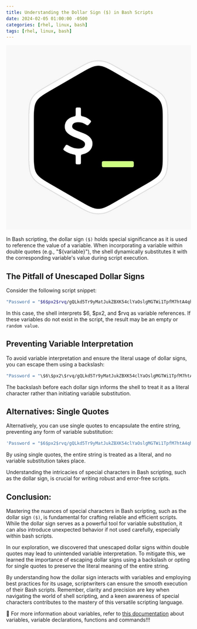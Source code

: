 ```yaml
---
title: Understanding the Dollar Sign ($) in Bash Scripts
date: 2024-02-05 01:00:00 -0500
categories: [rhel, linux, bash]
tags: [rhel, linux, bash]
---
```


![Creating a Custom Alias](/assets/img/posts/2024/understanding_dollar_sign_in_bash/understanding_dollar_sign_in_bash.jpg)


In Bash scripting, the dollar sign `($)` holds special significance as it is used to reference the value of a variable. When incorporating a variable within double quotes (e.g., "${variable}"), the shell dynamically substitutes it with the corresponding variable's value during script execution.

## The Pitfall of Unescaped Dollar Signs

Consider the following script snippet:

```bash
"Password = "$6$px2$rvq/gQLkd5Tr9yMatJukZBXK54clYaOslgMGTWi1TpfM7htA4qhP2cUAVaTd69nnMLWp2tpCUzMLQTxpQiaaa."
```

In this case, the shell interprets $6, $px2, and $rvq as variable references. If these variables do not exist in the script, the result may be an empty or `random value`.


## Preventing Variable Interpretation

To avoid variable interpretation and ensure the literal usage of dollar signs, you can escape them using a backslash:

```bash
"Password = "\$6\$px2\$rvq/gQLkd5Tr9yMatJukZBXK54clYaOslgMGTWi1TpfM7htA4qhP2cUAVaTd69nnMLWp2tpCUzMLQTxpQiaaa."
```

The backslash before each dollar sign informs the shell to treat it as a literal character rather than initiating variable substitution.

## Alternatives: Single Quotes

Alternatively, you can use single quotes to encapsulate the entire string, preventing any form of variable substitution:

```bash
'Password = "$6$px2$rvq/gQLkd5Tr9yMatJukZBXK54clYaOslgMGTWi1TpfM7htA4qhP2cUAVaTd69nnMLWp2tpCUzMLQTxpQiaaa."'
```

By using single quotes, the entire string is treated as a literal, and no variable substitution takes place.

Understanding the intricacies of special characters in Bash scripting, such as the dollar sign, is crucial for writing robust and error-free scripts.

## Conclusion:

Mastering the nuances of special characters in Bash scripting, such as the dollar sign `($)`, is fundamental for crafting reliable and efficient scripts. While the dollar sign serves as a powerful tool for variable substitution, it can also introduce unexpected behavior if not used carefully, especially within bash scripts.

In our exploration, we discovered that unescaped dollar signs within double quotes may lead to unintended variable interpretation. To mitigate this, we learned the importance of escaping dollar signs using a backslash or opting for single quotes to preserve the literal meaning of the entire string.

By understanding how the dollar sign interacts with variables and employing best practices for its usage, scriptwriters can ensure the smooth execution of their Bash scripts. Remember, clarity and precision are key when navigating the world of shell scripting, and a keen awareness of special characters contributes to the mastery of this versatile scripting language. 

📝 For more information about variables, refer to [this documentation](https://www.bashsupport.com/manual/editor/documentation/) about variables, variable declarations, functions and commands!!!
